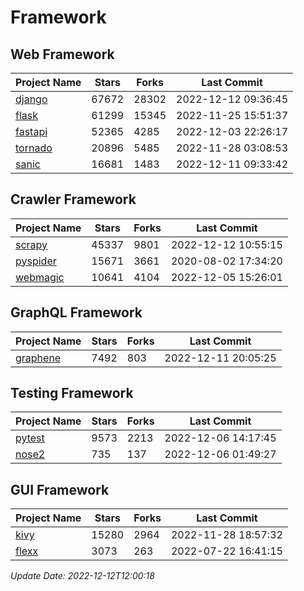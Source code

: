 # Framework

## Web Framework
| Project Name | Stars | Forks | Last Commit |
| ------------ | ----- | ----- | ----------- |
| [django](https://github.com/django/django) | 67672 | 28302 | 2022-12-12 09:36:45 |
| [flask](https://github.com/pallets/flask) | 61299 | 15345 | 2022-11-25 15:51:37 |
| [fastapi](https://github.com/tiangolo/fastapi) | 52365 | 4285 | 2022-12-03 22:26:17 |
| [tornado](https://github.com/tornadoweb/tornado) | 20896 | 5485 | 2022-11-28 03:08:53 |
| [sanic](https://github.com/sanic-org/sanic) | 16681 | 1483 | 2022-12-11 09:33:42 |

## Crawler Framework
| Project Name | Stars | Forks | Last Commit |
| ------------ | ----- | ----- | ----------- |
| [scrapy](https://github.com/scrapy/scrapy) | 45337 | 9801 | 2022-12-12 10:55:15 |
| [pyspider](https://github.com/binux/pyspider) | 15671 | 3661 | 2020-08-02 17:34:20 |
| [webmagic](https://github.com/code4craft/webmagic) | 10641 | 4104 | 2022-12-05 15:26:01 |

## GraphQL Framework
| Project Name | Stars | Forks | Last Commit |
| ------------ | ----- | ----- | ----------- |
| [graphene](https://github.com/graphql-python/graphene) | 7492 | 803 | 2022-12-11 20:05:25 |

## Testing Framework
| Project Name | Stars | Forks | Last Commit |
| ------------ | ----- | ----- | ----------- |
| [pytest](https://github.com/pytest-dev/pytest) | 9573 | 2213 | 2022-12-06 14:17:45 |
| [nose2](https://github.com/nose-devs/nose2) | 735 | 137 | 2022-12-06 01:49:27 |

## GUI Framework
| Project Name | Stars | Forks | Last Commit |
| ------------ | ----- | ----- | ----------- |
| [kivy](https://github.com/kivy/kivy) | 15280 | 2964 | 2022-11-28 18:57:32 |
| [flexx](https://github.com/flexxui/flexx) | 3073 | 263 | 2022-07-22 16:41:15 |

*Update Date: 2022-12-12T12:00:18*